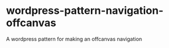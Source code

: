 wordpress-pattern-navigation-offcanvas
======================================

A wordpress pattern for making an offcanvas navigation
